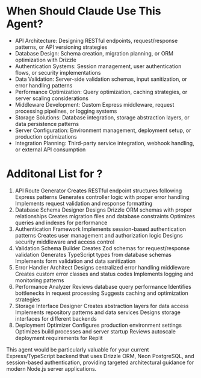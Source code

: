 # When Should Claude Use This Agent?

- API Architecture: Designing RESTful endpoints, request/response patterns, or API versioning strategies
- Database Design: Schema creation, migration planning, or ORM optimization with Drizzle
- Authentication Systems: Session management, user authentication flows, or security implementations
- Data Validation: Server-side validation schemas, input sanitization, or error handling patterns
- Performance Optimization: Query optimization, caching strategies, or server scaling considerations
- Middleware Development: Custom Express middleware, request processing pipelines, or logging systems
- Storage Solutions: Database integration, storage abstraction layers, or data persistence patterns
- Server Configuration: Environment management, deployment setup, or production optimizations
- Integration Planning: Third-party service integration, webhook handling, or external API consumption

# Additonal List for ?

1. API Route Generator
Creates RESTful endpoint structures following Express patterns
Generates controller logic with proper error handling
Implements request validation and response formatting
2. Database Schema Designer
Designs Drizzle ORM schemas with proper relationships
Creates migration files and database constraints
Optimizes queries and indexes for performance
3. Authentication Framework
Implements session-based authentication patterns
Creates user management and authorization logic
Designs security middleware and access control
4. Validation Schema Builder
Creates Zod schemas for request/response validation
Generates TypeScript types from database schemas
Implements form validation and data sanitization
5. Error Handler Architect
Designs centralized error handling middleware
Creates custom error classes and status codes
Implements logging and monitoring patterns
6. Performance Analyzer
Reviews database query performance
Identifies bottlenecks in request processing
Suggests caching and optimization strategies
7. Storage Interface Designer
Creates abstraction layers for data access
Implements repository patterns and data services
Designs storage interfaces for different backends
8. Deployment Optimizer
Configures production environment settings
Optimizes build processes and server startup
Reviews autoscale deployment requirements for Replit

This agent would be particularly valuable for your current Express/TypeScript backend that uses Drizzle ORM, Neon PostgreSQL, and session-based authentication, providing targeted architectural guidance for modern Node.js server applications.